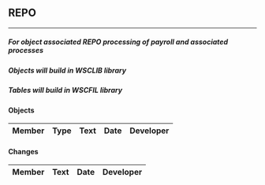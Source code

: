 ## REPO 
---------------------------

##### For object associated REPO processing of payroll and associated processes
##### Objects will build in WSCLIB library
##### Tables will build in WSCFIL library




#### Objects 
|Member       | Type       | Text                                                 | Date         | Developer   |
|-------------|------------|------------------------------------------------------|--------------|-------------|


#### Changes
|Member       | Text                                                              | Date         | Developer   |
|-------------|-------------------------------------------------------------------|--------------|-------------|